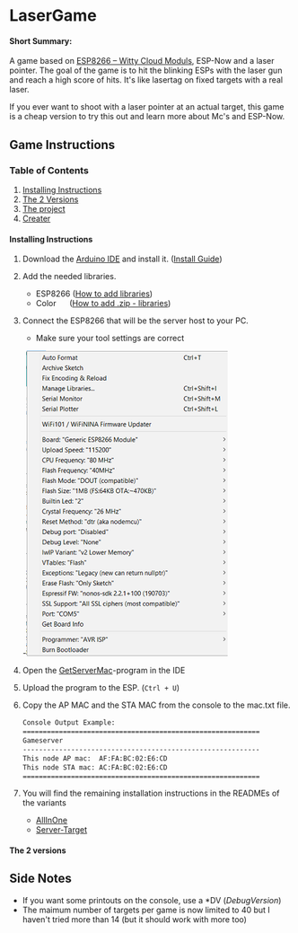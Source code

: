 # LaserGame
#### Short Summary:
A game based on [ESP8266 – Witty Cloud Moduls](https://www.ebay.de/itm/ESP8266-Serial-WIFI-Witty-Cloud-Development-Board-ESP-12F-Module-MINI-nodemcu/173615398063?_trkparms=aid%3D1110001%26algo%3DSPLICE.SIM%26ao%3D2%26asc%3D20160323102634%26meid%3D3aa4e928f3964fcbb2f8c6cbc12c2c0f%26pid%3D100623%26rk%3D2%26rkt%3D6%26sd%3D222081069541%26itm%3D173615398063%26pmt%3D0%26noa%3D1%26pg%3D2047675&_trksid=p2047675.c100623.m-1), ESP-Now and a laser pointer. The goal of the game is to hit the blinking ESPs with the laser gun and reach a high score of hits.
It's like lasertag on fixed targets with a real laser.

If you ever want to shoot with a laser pointer at an actual target, this game is a cheap version to try this out and learn more about Mc's and ESP-Now.


## Game Instructions

### Table of Contents

   1. [Installing Instructions]()
   2. [The 2 Versions]()
   3. [The project]()
   4. [Creater]()

#### Installing Instructions

1. Download the [Arduino IDE](https://www.arduino.cc/en/main/software) and install it. ([Install Guide](https://www.arduino.cc/en/Guide/HomePage))

2. Add the needed libraries. 

   - ESP8266 ([How to add libraries](https://randomnerdtutorials.com/how-to-install-esp8266-board-arduino-ide/))
   - Color   &nbsp; &nbsp; &nbsp;([How to add .zip - libraries](https://www.arduino.cc/en/Guide/Libraries))
   
3. Connect the ESP8266 that will be the server host to your PC.

   - Make sure your tool settings are correct
   
   -![Settings in Tools](https://github.com/JeroPlay/LG/blob/master/SecretFiles/Settings%20for%20Tools.png)

4. Open the [GetServerMac]()-program in the IDE

5. Upload the program to the ESP. (`Ctrl + U`)

6. Copy the AP MAC and the STA MAC from the console to the mac.txt file.

   ```
   Console Output Example:
   ===========================================================
   Gameserver
   -----------------------------------------------------------
   This node AP mac:  AF:FA:BC:02:E6:CD
   This node STA mac: AC:FA:BC:02:E6:CD
   ===========================================================
   ```
   
  7. You will find the remaining installation instructions in the READMEs of the variants
  
      - [AllInOne]()     
      - [Server-Target]()
      
      
 #### The 2 versions
      

## Side Notes
* If you want some printouts on the console, use a \*DV (_DebugVersion_)
* The maimum number of targets per game is now limited to 40 but I haven't tried more than 14 (but it should work with more too) 


